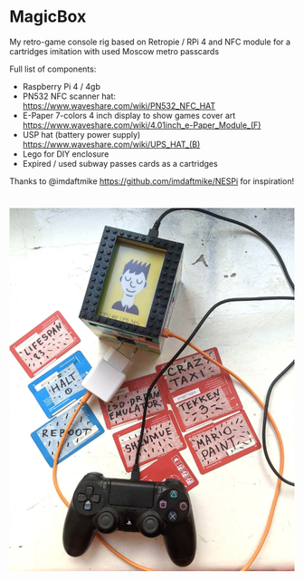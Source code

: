 # MagicBox
My retro-game console rig based on Retropie / RPi 4 and NFC module for a cartridges imitation with used Moscow metro passcards

Full list of components:
- Raspberry Pi 4 / 4gb
- PN532 NFC scanner hat: https://www.waveshare.com/wiki/PN532_NFC_HAT 
- E-Paper 7-colors 4 inch display to show games cover art https://www.waveshare.com/wiki/4.01inch_e-Paper_Module_(F)
- USP hat (battery power supply) https://www.waveshare.com/wiki/UPS_HAT_(B)
- Lego for DIY enclosure  
- Expired / used subway passes cards as a cartridges


Thanks to @imdaftmike https://github.com/imdaftmike/NESPi for inspiration!
#
![alt text](https://raw.githubusercontent.com/wasdswag/MagicBox/main/MAGICBOX_ALL.jpg?raw=true)
